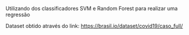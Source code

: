 Utilizando dos classificadores SVM e Random Forest para realizar uma regressão

Dataset obtido através do link: https://brasil.io/dataset/covid19/caso_full/
